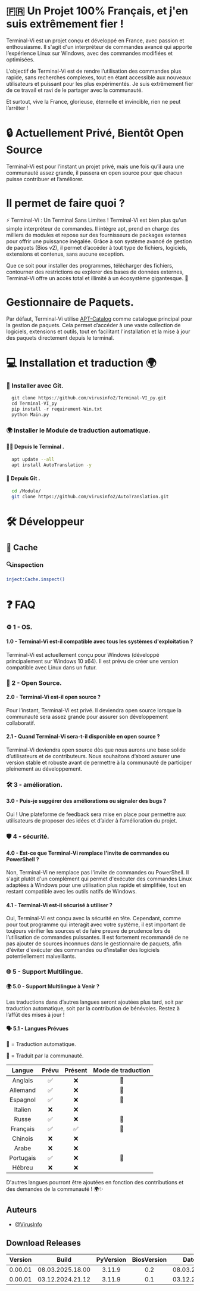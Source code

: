 
# 🇫🇷 Un Projet 100% Français, et j'en suis extrêmement fier !

Terminal-Vi est un projet conçu et développé en France, avec passion et enthousiasme. Il s'agit d'un interpréteur de commandes avancé qui apporte l’expérience Linux sur Windows, avec des commandes modifiées et optimisées.

L’objectif de Terminal-Vi est de rendre l’utilisation des commandes plus rapide, sans recherches complexes, tout en étant accessible aux nouveaux utilisateurs et puissant pour les plus expérimentés. Je suis extrêmement fier de ce travail et ravi de le partager avec la communauté.

Et surtout, vive la France, glorieuse, éternelle et invincible, rien ne peut l’arrêter !

# 🔒 Actuellement Privé, Bientôt Open Source
Terminal-Vi est pour l’instant un projet privé, mais une fois qu’il aura une communauté assez grande, il passera en open source pour que chacun puisse contribuer et l’améliorer.

# Il permet de faire quoi ?
⚡ Terminal-Vi : Un Terminal Sans Limites !
Terminal-Vi est bien plus qu'un simple interpréteur de commandes. Il intègre apt, prend en charge des milliers de modules et repose sur des fournisseurs de packages externes pour offrir une puissance inégalée. Grâce à son système avancé de gestion de paquets (Bios v2), il permet d’accéder à tout type de fichiers, logiciels, extensions et contenus, sans aucune exception.

Que ce soit pour installer des programmes, télécharger des fichiers, contourner des restrictions ou explorer des bases de données externes, Terminal-Vi offre un accès total et illimité à un écosystème gigantesque. 🚀


# Gestionnaire de Paquets.
Par défaut, Terminal-Vi utilise [APT-Catalog](https://github.com/virusinfo2/APT_Catalog) comme catalogue principal pour la gestion de paquets. Cela permet d’accéder à une vaste collection de logiciels, extensions et outils, tout en facilitant l'installation et la mise à jour des paquets directement depuis le terminal.


# 💻 Installation et traduction 🌍

### 💾 Installer avec Git.

```python
  git clone https://github.com/virusinfo2/Terminal-VI_py.git
  cd Terminal-VI_py
  pip install -r requirement-Win.txt
  python Main.py
```

### 🌍 Installer le Module de traduction automatique.
#### 👨‍💻 Depuis le Terminal .

```sh
  apt update --all
  apt install AutoTranslation -y
```

#### 💾 Depuis Git .

```bash
  cd /Module/
  git clone https://github.com/virusinfo2/AutoTranslation.git
```

# 🛠️ Développeur

## 💾 Cache

### 🔍inspection 

```sh 
inject:Cache.inspect()
```
# ❓ FAQ

### ⚙️ 1 - OS.

#### 1.0 - Terminal-Vi est-il compatible avec tous les systèmes d'exploitation ?

Terminal-Vi est actuellement conçu pour Windows (développé principalement sur Windows 10 x64). Il est prévu de créer une version compatible avec Linux dans un futur.


### 🤝 2 - Open Source.
#### 2.0 - Terminal-Vi est-il open source ?

Pour l’instant, Terminal-Vi est privé. Il deviendra open source lorsque la communauté sera assez grande pour assurer son développement collaboratif.

#### 2.1 - Quand Terminal-Vi sera-t-il disponible en open source ?
Terminal-Vi deviendra open source dès que nous aurons une base solide d’utilisateurs et de contributeurs. Nous souhaitons d’abord assurer une version stable et robuste avant de permettre à la communauté de participer pleinement au développement.

### 🛠️ 3 - amélioration.
#### 3.0 - Puis-je suggérer des améliorations ou signaler des bugs ?

Oui ! Une plateforme de feedback sera mise en place pour permettre aux utilisateurs de proposer des idées et d’aider à l’amélioration du projet.

### 🛡️ 4 - sécurité.

#### 4.0 - Est-ce que Terminal-Vi remplace l'invite de commandes ou PowerShell ?

Non, Terminal-Vi ne remplace pas l'invite de commandes ou PowerShell. Il s'agit plutôt d'un complément qui permet d'exécuter des commandes Linux adaptées à Windows pour une utilisation plus rapide et simplifiée, tout en restant compatible avec les outils natifs de Windows.

#### 4.1 - Terminal-Vi est-il sécurisé à utiliser ?
Oui, Terminal-Vi est conçu avec la sécurité en tête. Cependant, comme pour tout programme qui interagit avec votre système, il est important de toujours vérifier les sources et de faire preuve de prudence lors de l’utilisation de commandes puissantes. Il est fortement recommandé de ne pas ajouter de sources inconnues dans le gestionnaire de paquets, afin d'éviter d'exécuter des commandes ou d'installer des logiciels potentiellement malveillants.

### 🌐 5 - Support Multilingue.

#### 🌍 5.0 - Support Multilingue à Venir ?
Les traductions dans d’autres langues seront ajoutées plus tard, soit par traduction automatique, soit par la contribution de bénévoles. Restez à l’affût des mises à jour !

#### 🗣️ 5.1 - Langues Prévues

🤖 = Traduction automatique.

🤝 = Traduit par la communauté.

|   Langue   | Prévu | Présent  | Mode de traduction |
|:----------:|:-----:|:--------:|:-------------------:
|  Anglais   |  ✅  |    ❌    |         🤝         |
|  Allemand  |  ✅  |    ❌    |         🤝         |
|  Espagnol  |  ✅  |    ❌    |         🤝         |
|  Italien   |  ❌  |    ❌    |
|  Russe     |  ✅  |    ❌    |         🤖         |
|  Français  |  ✅  |    ✅    |         🤝         |
|  Chinois   |  ❌  |    ❌    |
|  Arabe     |  ❌  |    ❌    |
|  Portugais |  ✅  |    ❌    |         🤖         |
|  Hébreu    |  ❌  |    ❌    |

D'autres langues pourront être ajoutées en fonction des contributions et des demandes de la communauté ! 🌍✨
## Auteurs

- [@VirusInfo](https://www.tiktok.com/@virus_info)

## Download Releases
| Version     |      Build     |PyVersion|BiosVersion|   Date   | Lien |
|:-----------:|:--------------:|:-------:|:---------:|:--------:|:----:|
| 0.00.01     |08.03.2025.18.00| 3.11.9  | 0.2       |08.03.2025|  ❌ |
| 0.00.01     |03.12.2024.21.12| 3.11.9  | 0.1       |03.12.2024|  ❌ |
